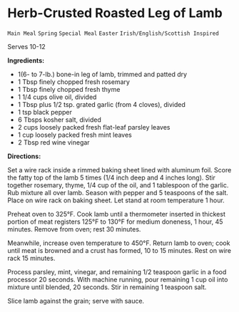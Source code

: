 # Herb-Crusted Roasted Leg of Lamb

`Main Meal` `Spring` `Special Meal` `Easter` `Irish/English/Scottish Inspired`

Serves 10-12

**Ingredients:**

- 1(6- to 7-lb.) bone-in leg of lamb, trimmed and patted dry
- 1 Tbsp finely chopped fresh rosemary
- 1 Tbsp finely chopped fresh thyme
- 1 1/4 cups olive oil, divided
- 1 Tbsp plus 1/2 tsp. grated garlic (from 4 cloves), divided
- 1 tsp black pepper
- 6 Tbsps kosher salt, divided
- 2 cups loosely packed fresh flat-leaf parsley leaves
- 1 cup loosely packed fresh mint leaves
- 2 Tbsp red wine vinegar

**Directions:**

Set a wire rack inside a rimmed baking sheet lined with aluminum foil. Score the fatty top of the lamb 5 times (1/4 inch deep and 4 inches long). Stir together rosemary, thyme, 1/4 cup of the oil, and 1 tablespoon of the garlic. Rub mixture all over lamb. Season with pepper and 5 teaspoons of the salt. Place on wire rack on baking sheet. Let stand at room temperature 1 hour.

Preheat oven to 325°F. Cook lamb until a thermometer inserted in thickest portion of meat registers 125°F to 130°F for medium doneness, 1 hour, 45 minutes. Remove from oven; rest 30 minutes.

Meanwhile, increase oven temperature to 450°F. Return lamb to oven; cook until meat is browned and a crust has formed, 10 to 15 minutes. Rest on wire rack 15 minutes.

Process parsley, mint, vinegar, and remaining 1/2 teaspoon garlic in a food processor 20 seconds. With machine running, pour remaining 1 cup oil into mixture until blended, 20 seconds. Stir in remaining 1 teaspoon salt.

Slice lamb against the grain; serve with sauce.
